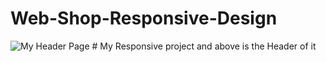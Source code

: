 # Web-Shop-Responsive-Design
<img src="/images/girlsonswing.jpg" alt="My Header Page"/>
# My Responsive project and above is the Header of it
